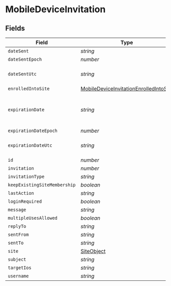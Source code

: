 # MobileDeviceInvitation


## Fields

| Field                                                                                                   | Type                                                                                                    | Required                                                                                                | Description                                                                                             | Example                                                                                                 |
| ------------------------------------------------------------------------------------------------------- | ------------------------------------------------------------------------------------------------------- | ------------------------------------------------------------------------------------------------------- | ------------------------------------------------------------------------------------------------------- | ------------------------------------------------------------------------------------------------------- |
| `dateSent`                                                                                              | *string*                                                                                                | :heavy_minus_sign:                                                                                      | N/A                                                                                                     | 2012-05-07 11:13:35                                                                                     |
| `dateSentEpoch`                                                                                         | *number*                                                                                                | :heavy_minus_sign:                                                                                      | N/A                                                                                                     | 1336407215609                                                                                           |
| `dateSentUtc`                                                                                           | *string*                                                                                                | :heavy_minus_sign:                                                                                      | N/A                                                                                                     | 2012-05-07T11:13:35.609-0500                                                                            |
| `enrolledIntoSite`                                                                                      | [MobileDeviceInvitationEnrolledIntoSite](../../models/shared/mobiledeviceinvitationenrolledintosite.md) | :heavy_minus_sign:                                                                                      | N/A                                                                                                     |                                                                                                         |
| `expirationDate`                                                                                        | *string*                                                                                                | :heavy_minus_sign:                                                                                      | Use 'Unlimited' to specify no expiration                                                                | 2012-05-07 11:13:35                                                                                     |
| `expirationDateEpoch`                                                                                   | *number*                                                                                                | :heavy_minus_sign:                                                                                      | N/A                                                                                                     | 1336407215609                                                                                           |
| `expirationDateUtc`                                                                                     | *string*                                                                                                | :heavy_minus_sign:                                                                                      | N/A                                                                                                     | 2012-05-07T11:13:35.609-0500                                                                            |
| `id`                                                                                                    | *number*                                                                                                | :heavy_minus_sign:                                                                                      | N/A                                                                                                     | 1                                                                                                       |
| `invitation`                                                                                            | *number*                                                                                                | :heavy_minus_sign:                                                                                      | N/A                                                                                                     |                                                                                                         |
| `invitationType`                                                                                        | *string*                                                                                                | :heavy_minus_sign:                                                                                      | N/A                                                                                                     | USER_INITATIED_EMAIL                                                                                    |
| `keepExistingSiteMembership`                                                                            | *boolean*                                                                                               | :heavy_minus_sign:                                                                                      | N/A                                                                                                     |                                                                                                         |
| `lastAction`                                                                                            | *string*                                                                                                | :heavy_minus_sign:                                                                                      | N/A                                                                                                     | NONE                                                                                                    |
| `loginRequired`                                                                                         | *boolean*                                                                                               | :heavy_minus_sign:                                                                                      | N/A                                                                                                     |                                                                                                         |
| `message`                                                                                               | *string*                                                                                                | :heavy_minus_sign:                                                                                      | N/A                                                                                                     |                                                                                                         |
| `multipleUsesAllowed`                                                                                   | *boolean*                                                                                               | :heavy_minus_sign:                                                                                      | N/A                                                                                                     |                                                                                                         |
| `replyTo`                                                                                               | *string*                                                                                                | :heavy_minus_sign:                                                                                      | N/A                                                                                                     | it@company.com                                                                                          |
| `sentFrom`                                                                                              | *string*                                                                                                | :heavy_minus_sign:                                                                                      | N/A                                                                                                     | Jamf Pro                                                                                                |
| `sentTo`                                                                                                | *string*                                                                                                | :heavy_minus_sign:                                                                                      | N/A                                                                                                     | user@company.com                                                                                        |
| `site`                                                                                                  | [SiteObject](../../models/shared/siteobject.md)                                                         | :heavy_minus_sign:                                                                                      | N/A                                                                                                     |                                                                                                         |
| `subject`                                                                                               | *string*                                                                                                | :heavy_minus_sign:                                                                                      | N/A                                                                                                     | Enroll your device                                                                                      |
| `targetIos`                                                                                             | *string*                                                                                                | :heavy_minus_sign:                                                                                      | N/A                                                                                                     | iOS 4                                                                                                   |
| `username`                                                                                              | *string*                                                                                                | :heavy_minus_sign:                                                                                      | N/A                                                                                                     |                                                                                                         |